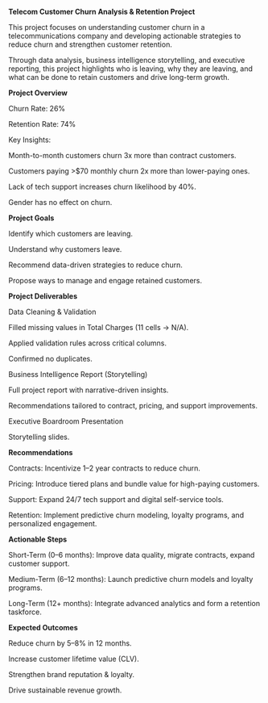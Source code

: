 **Telecom Customer Churn Analysis & Retention Project**

This project focuses on understanding customer churn in a telecommunications company and developing actionable strategies to reduce churn and strengthen customer retention.

Through data analysis, business intelligence storytelling, and executive reporting, this project highlights who is leaving, why they are leaving, and what can be done to retain customers and drive long-term growth.


**Project Overview**

Churn Rate: 26%

Retention Rate: 74%

Key Insights:

Month-to-month customers churn 3x more than contract customers.

Customers paying >$70 monthly churn 2x more than lower-paying ones.

Lack of tech support increases churn likelihood by 40%.

Gender has no effect on churn.

**Project Goals**

Identify which customers are leaving.

Understand why customers leave.

Recommend data-driven strategies to reduce churn.

Propose ways to manage and engage retained customers.


**Project Deliverables**

Data Cleaning & Validation

Filled missing values in Total Charges (11 cells → N/A).

Applied validation rules across critical columns.

Confirmed no duplicates.

Business Intelligence Report (Storytelling)

Full project report with narrative-driven insights.

Recommendations tailored to contract, pricing, and support improvements.

Executive Boardroom Presentation

Storytelling slides.


**Recommendations**

Contracts: Incentivize 1–2 year contracts to reduce churn.

Pricing: Introduce tiered plans and bundle value for high-paying customers.

Support: Expand 24/7 tech support and digital self-service tools.

Retention: Implement predictive churn modeling, loyalty programs, and personalized engagement.


**Actionable Steps**

Short-Term (0–6 months): Improve data quality, migrate contracts, expand customer support.

Medium-Term (6–12 months): Launch predictive churn models and loyalty programs.

Long-Term (12+ months): Integrate advanced analytics and form a retention taskforce.


**Expected Outcomes**

Reduce churn by 5–8% in 12 months.

Increase customer lifetime value (CLV).

Strengthen brand reputation & loyalty.

Drive sustainable revenue growth.
